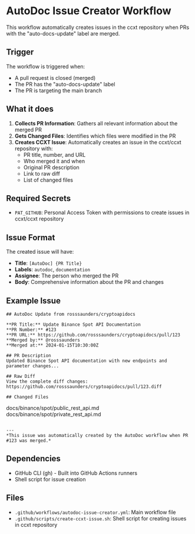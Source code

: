 # AutoDoc Issue Creator Workflow

This workflow automatically creates issues in the ccxt repository when PRs with
the "auto-docs-update" label are merged.

## Trigger

The workflow is triggered when:

- A pull request is closed (merged)
- The PR has the "auto-docs-update" label
- The PR is targeting the main branch

## What it does

1. **Collects PR Information**: Gathers all relevant information about the
   merged PR
2. **Gets Changed Files**: Identifies which files were modified in the PR
3. **Creates CCXT Issue**: Automatically creates an issue in the ccxt/ccxt
   repository with:
   - PR title, number, and URL
   - Who merged it and when
   - Original PR description
   - Link to raw diff
   - List of changed files

## Required Secrets

- `PAT_GITHUB`: Personal Access Token with permissions to create issues in
  ccxt/ccxt repository

## Issue Format

The created issue will have:

- **Title**: `[AutoDoc] {PR Title}`
- **Labels**: `autodoc`, `documentation`
- **Assignee**: The person who merged the PR
- **Body**: Comprehensive information about the PR and changes

## Example Issue

```
## AutoDoc Update from rosssaunders/cryptoapidocs

**PR Title:** Update Binance Spot API Documentation
**PR Number:** #123
**PR URL:** https://github.com/rosssaunders/cryptoapidocs/pull/123
**Merged by:** @rosssaunders
**Merged at:** 2024-01-15T10:30:00Z

## PR Description
Updated Binance Spot API documentation with new endpoints and parameter changes...

## Raw Diff
View the complete diff changes: https://github.com/rosssaunders/cryptoapidocs/pull/123.diff

## Changed Files
```

docs/binance/spot/public_rest_api.md docs/binance/spot/private_rest_api.md

```

---
*This issue was automatically created by the AutoDoc workflow when PR #123 was merged.*
```

## Dependencies

- GitHub CLI (gh) - Built into GitHub Actions runners
- Shell script for issue creation

## Files

- `.github/workflows/autodoc-issue-creator.yml`: Main workflow file
- `.github/scripts/create-ccxt-issue.sh`: Shell script for creating issues in
  ccxt repository
